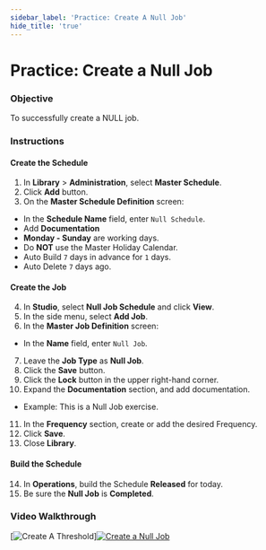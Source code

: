 ```yaml
---
sidebar_label: 'Practice: Create A Null Job'
hide_title: 'true'
---
```


# Practice: Create a Null Job

### Objective

To successfully create a NULL job.

### Instructions

#### Create the Schedule

1.  In **Library** > **Administration**, select **Master Schedule**.
2.  Click **Add** button.
3.  On the **Master Schedule Definition** screen:
  * In the **Schedule Name** field, enter ```Null Schedule```.
  * Add **Documentation**
  * **Monday - Sunday** are working days.
  * Do **NOT** use the Master Holiday Calendar.
  * Auto Build ```7``` days in advance for ```1``` days.
  * Auto Delete ```7``` days ago.

#### Create the Job

4.  In **Studio**, select **Null Job Schedule** and click **View**.
5.  In the side menu, select **Add Job**.
6. In the **Master Job Definition** screen:
  * In the **Name** field, enter ```Null Job```.
7. Leave the **Job Type** as **Null Job**.
8. Click the **Save** button.
9. Click the **Lock** button in the upper right-hand corner.
10. Expand the **Documentation** section, and add documentation. 
  * Example: This is a Null Job exercise.
11. In the **Frequency** section, create or add the desired Frequency.
12. Click **Save**.
13. Close **Library**.

#### Build the Schedule

14. In **Operations**, build the Schedule **Released** for today.
15. Be sure the **Null Job** is **Completed**.

### Video Walkthrough

[![Create A Threshold](../static/img/create-a-null-job.png)][![Create a Null Job](../static/img/create-a-null-job.png)](https://sma1980-my.sharepoint.com/:v:/g/personal/rweesner_smatechnologies_com/Eeb6So__CaRGigyMyrqeBD4ByvcKnZWmDn1CnvLmPCgBiA?nav=eyJyZWZlcnJhbEluZm8iOnsicmVmZXJyYWxBcHAiOiJPbmVEcml2ZUZvckJ1c2luZXNzIiwicmVmZXJyYWxBcHBQbGF0Zm9ybSI6IldlYiIsInJlZmVycmFsTW9kZSI6InZpZXciLCJyZWZlcnJhbFZpZXciOiJNeUZpbGVzTGlua0NvcHkifX0&e=jFPbdV)